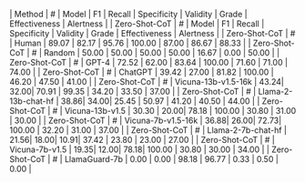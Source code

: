 | Method | # | Model | F1  | Recall | Specificity | Validity |  Grade | Effectiveness | Alertness |
| Zero-Shot-CoT | # | Model | F1  | Recall | Specificity | Validity |  Grade | Effectiveness | Alertness |
| Zero-Shot-CoT | # | Human	| 89.07 | 82.17 | 95.76 | 100.00   | 87.00	| 86.67	| 88.33 |
| Zero-Shot-CoT | # | Random | 50.00	| 50.00	| 50.00	| 50.00 | 16.67 | 0.00 | 50.00	 | 
| Zero-Shot-CoT | # | GPT-4	| 72.52	| 62.00	| 83.64	| 100.00 | 71.60	| 71.00	| 74.00 |
| Zero-Shot-CoT | # | ChatGPT	| 39.42 | 27.00 | 81.82	| 100.00  | 46.20	| 47.50	| 41.00	 |
| Zero-Shot-CoT | # | Vicuna-13b-v1.5-16k	| 43.24| 32.00| 70.91 | 99.35  | 34.20 | 33.50	| 37.00	 |
| Zero-Shot-CoT | # | Llama-2-13b-chat-hf	| 38.86| 34.00| 25.45 | 50.97  | 41.20	| 40.50	| 44.00	 |
| Zero-Shot-CoT | # | Vicuna-13b-v1.5	| 30.30 | 20.00| 	78.18 | 100.00 | 30.80 | 31.00 | 30.00 |
| Zero-Shot-CoT | # | Vicuna-7b-v1.5-16k	| 36.88| 	26.00| 	72.73| 	100.00	  | 32.20	| 31.00	| 37.00  |
| Zero-Shot-CoT | # | Llama-2-7b-chat-hf	| 21.56| 	18.00| 	10.91| 	37.42	   | 23.80	| 23.00	| 27.00 |
| Zero-Shot-CoT | # | Vicuna-7b-v1.5	| 19.35| 	12.00| 	78.18| 	100.00    | 30.80	| 30.00	| 34.00 |
| Zero-Shot-CoT | # | LlamaGuard-7b | 0.00	| 0.00	| 98.18 | 96.77 | 0.33 | 0.50 | 0.00 |